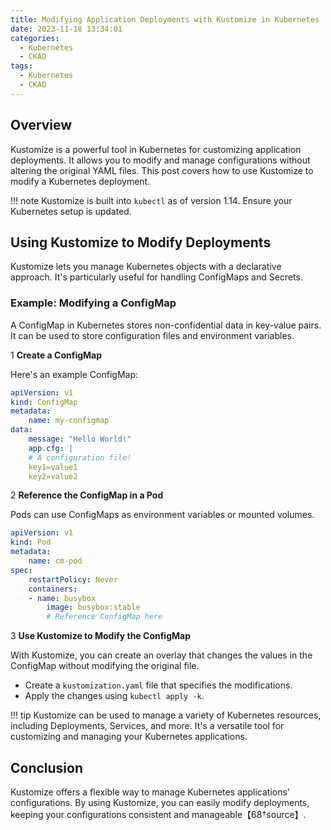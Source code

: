 ```yaml
---
title: Modifying Application Deployments with Kustomize in Kubernetes
date: 2023-11-18 13:34:01
categories: 
  - Kubernetes
  - CKAD
tags: 
  - Kubernetes
  - CKAD
---
```


## Overview

Kustomize is a powerful tool in Kubernetes for customizing application deployments. It allows you to modify and manage configurations without altering the original YAML files. This post covers how to use Kustomize to modify a Kubernetes deployment.

!!! note
    Kustomize is built into `kubectl` as of version 1.14. Ensure your Kubernetes setup is updated.

## Using Kustomize to Modify Deployments

Kustomize lets you manage Kubernetes objects with a declarative approach. It's particularly useful for handling ConfigMaps and Secrets.

### Example: Modifying a ConfigMap

A ConfigMap in Kubernetes stores non-confidential data in key-value pairs. It can be used to store configuration files and environment variables.

1 **Create a ConfigMap**

Here's an example ConfigMap:

```yaml
apiVersion: v1
kind: ConfigMap
metadata:
    name: my-configmap
data:
    message: "Hello World!"
    app.cfg: |
    # A configuration file!
    key1=value1
    key2=value2
```

2 **Reference the ConfigMap in a Pod**

Pods can use ConfigMaps as environment variables or mounted volumes.

```yaml
apiVersion: v1
kind: Pod
metadata:
    name: cm-pod
spec:
    restartPolicy: Never
    containers:
    - name: busybox
        image: busybox:stable
        # Reference ConfigMap here
```

3 **Use Kustomize to Modify the ConfigMap**

With Kustomize, you can create an overlay that changes the values in the ConfigMap without modifying the original file.

- Create a `kustomization.yaml` file that specifies the modifications.
- Apply the changes using `kubectl apply -k`.

!!! tip
    Kustomize can be used to manage a variety of Kubernetes resources, including Deployments, Services, and more. It's a versatile tool for customizing and managing your Kubernetes applications.

## Conclusion

Kustomize offers a flexible way to manage Kubernetes applications' configurations. By using Kustomize, you can easily modify deployments, keeping your configurations consistent and manageable【68†source】.
